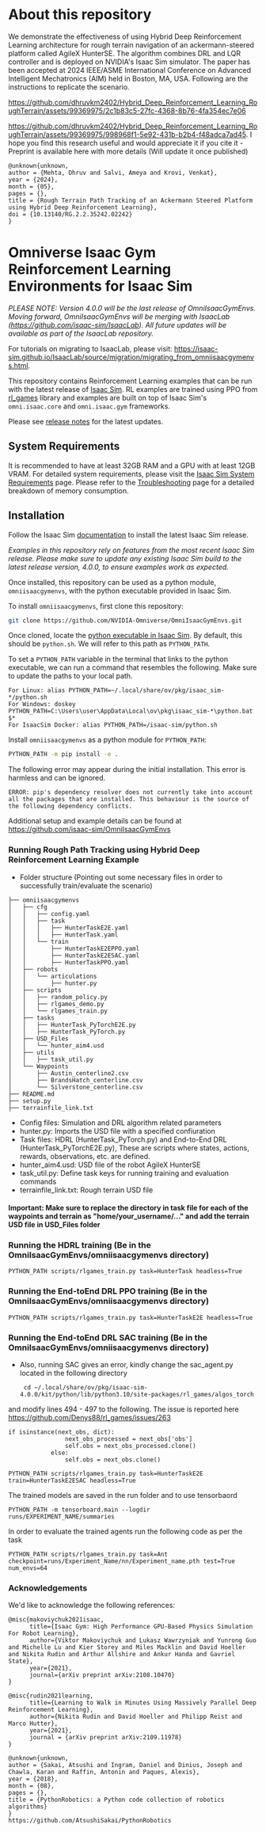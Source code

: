 # About this repository
 We demonstrate the effectiveness of using Hybrid Deep Reinforcement Learning architecture for rough terrain navigation of an ackermann-steered platform called AgileX HunterSE. The algorithm combines DRL and LQR  controller and is deployed on NVIDIA's Isaac Sim simulator. The paper has been accepted at 2024 IEEE/ASME International Conference on Advanced Intelligent Mechatronics (AIM) held in Boston, MA, USA.
 Following are the instructions to replicate the scenario. 

https://github.com/dhruvkm2402/Hybrid_Deep_Reinforcement_Learning_RoughTerrain/assets/99369975/2c1b83c5-27fc-4368-8b76-4fa354ec7e06

https://github.com/dhruvkm2402/Hybrid_Deep_Reinforcement_Learning_RoughTerrain/assets/99369975/998968f1-5e92-431b-b2b4-f48adca7ad45.
I hope you find this research useful and would appreciate it if you cite it - Preprint is available here with more details (Will update it once published)
```
@unknown{unknown,
author = {Mehta, Dhruv and Salvi, Ameya and Krovi, Venkat},
year = {2024},
month = {05},
pages = {},
title = {Rough Terrain Path Tracking of an Ackermann Steered Platform using Hybrid Deep Reinforcement Learning},
doi = {10.13140/RG.2.2.35242.02242}
}
```


 
# Omniverse Isaac Gym Reinforcement Learning Environments for Isaac Sim

*PLEASE NOTE: Version 4.0.0 will be the last release of OmniIsaacGymEnvs. Moving forward, OmniIsaacGymEnvs will be merging with IsaacLab (https://github.com/isaac-sim/IsaacLab). All future updates will be available as part of the IsaacLab repository.*

For tutorials on migrating to IsaacLab, please visit: https://isaac-sim.github.io/IsaacLab/source/migration/migrating_from_omniisaacgymenvs.html.



This repository contains Reinforcement Learning examples that can be run with the latest release of [Isaac Sim](https://docs.omniverse.nvidia.com/app_isaacsim/app_isaacsim/overview.html). RL examples are trained using PPO from [rl_games](https://github.com/Denys88/rl_games) library and examples are built on top of Isaac Sim's `omni.isaac.core` and `omni.isaac.gym` frameworks.

Please see [release notes](docs/release_notes.md) for the latest updates.

## System Requirements

It is recommended to have at least 32GB RAM and a GPU with at least 12GB VRAM. For detailed system requirements, please visit the [Isaac Sim System Requirements](https://docs.omniverse.nvidia.com/isaacsim/latest/installation/requirements.html#system-requirements) page. Please refer to the [Troubleshooting](docs/troubleshoot.md#memory-consumption) page for a detailed breakdown of memory consumption.

## Installation

Follow the Isaac Sim [documentation](https://docs.omniverse.nvidia.com/isaacsim/latest/installation/install_workstation.html) to install the latest Isaac Sim release. 

*Examples in this repository rely on features from the most recent Isaac Sim release. Please make sure to update any existing Isaac Sim build to the latest release version, 4.0.0, to ensure examples work as expected.*

Once installed, this repository can be used as a python module, `omniisaacgymenvs`, with the python executable provided in Isaac Sim.

To install `omniisaacgymenvs`, first clone this repository:

```bash
git clone https://github.com/NVIDIA-Omniverse/OmniIsaacGymEnvs.git
```

Once cloned, locate the [python executable in Isaac Sim](https://docs.omniverse.nvidia.com/isaacsim/latest/installation/install_python.html). By default, this should be `python.sh`. We will refer to this path as `PYTHON_PATH`.

To set a `PYTHON_PATH` variable in the terminal that links to the python executable, we can run a command that resembles the following. Make sure to update the paths to your local path.

```
For Linux: alias PYTHON_PATH=~/.local/share/ov/pkg/isaac_sim-*/python.sh
For Windows: doskey PYTHON_PATH=C:\Users\user\AppData\Local\ov\pkg\isaac_sim-*\python.bat $*
For IsaacSim Docker: alias PYTHON_PATH=/isaac-sim/python.sh
```

Install `omniisaacgymenvs` as a python module for `PYTHON_PATH`:

```bash
PYTHON_PATH -m pip install -e .
```

The following error may appear during the initial installation. This error is harmless and can be ignored.

```
ERROR: pip's dependency resolver does not currently take into account all the packages that are installed. This behaviour is the source of the following dependency conflicts.
```
Additional setup and example details can be found at https://github.com/isaac-sim/OmniIsaacGymEnvs
### Running Rough Path Tracking using Hybrid Deep Reinforcement Learning Example
 - Folder structure (Pointing out some necessary files in order to successfully train/evaluate the scenario)
``` 
├── omniisaacgymenvs
│   ├── cfg
│   │   ├── config.yaml
│   │   ├── task
│   │   │   ├── HunterTaskE2E.yaml
│   │   │   ├── HunterTask.yaml
│   │   └── train
│   │       ├── HunterTaskE2EPPO.yaml
│   │       ├── HunterTaskE2ESAC.yaml
│   │       ├── HunterTaskPPO.yaml
│   ├── robots
│   │   └── articulations
│   │       ├── hunter.py
│   ├── scripts
│   │   ├── random_policy.py
│   │   ├── rlgames_demo.py
│   │   └── rlgames_train.py
│   ├── tasks
│   │   ├── HunterTask_PyTorchE2E.py
│   │   ├── HunterTask_PyTorch.py
│   ├── USD_Files
│   │   └── hunter_aim4.usd
│   ├── utils
│   │   ├── task_util.py
│   └── Waypoints
│       ├── Austin_centerline2.csv
│       ├── BrandsHatch_centerline.csv
│       └── Silverstone_centerline.csv
├── README.md
├── setup.py
├── terrainfile_link.txt
```
- Config files: Simulation and DRL algorithm related parameters
- hunter.py: Imports the USD file with a specified confiuration
- Task files: HDRL (HunterTask_PyTorch.py) and End-to-End DRL (HunterTask_PyTorchE2E.py), These are scripts where states, actions, rewards, observations, etc. are defined.
- hunter_aim4.usd: USD file of the robot AgileX HunterSE
- task_util.py: Define task keys for running training and evaluation commands
- terrainfile_link.txt: Rough terrain USD file
#### Important: Make sure to replace the directory in task file for each of the waypoints and terrain as "home/your_username/..." and add the terrain USD file in USD_Files folder
### Running the HDRL training (Be in the OmniIsaacGymEnvs/omniisaacgymenvs directory)
```
PYTHON_PATH scripts/rlgames_train.py task=HunterTask headless=True
```
### Running the End-toEnd DRL PPO training (Be in the OmniIsaacGymEnvs/omniisaacgymenvs directory)
```
PYTHON_PATH scripts/rlgames_train.py task=HunterTaskE2E headless=True
```
### Running the End-toEnd DRL SAC training (Be in the OmniIsaacGymEnvs/omniisaacgymenvs directory)
- Also, running SAC gives an error, kindly change the sac_agent.py located in the following directory
  ```
   cd ~/.local/share/ov/pkg/isaac-sim-4.0.0/kit/python/lib/python3.10/site-packages/rl_games/algos_torch
  ```
and modify lines 494 - 497 to the following. The issue is reported here https://github.com/Denys88/rl_games/issues/263 
```
if isinstance(next_obs, dict):    
                next_obs_processed = next_obs['obs']
                self.obs = next_obs_processed.clone()
            else:
                self.obs = next_obs.clone()
```   
```
PYTHON_PATH scripts/rlgames_train.py task=HunterTaskE2E train=HunterTaskE2ESAC headless=True
```
The trained models are saved in the run folder and to use tensorbaord
```
PYTHON_PATH -m tensorboard.main --logdir runs/EXPERIMENT_NAME/summaries
```
In order to evaluate the trained agents run the following code as per the task
```
PYTHON_PATH scripts/rlgames_train.py task=Ant checkpoint=runs/Experiment_Name/nn/Experiment_name.pth test=True num_envs=64
```

### Acknowledgements
We'd like to acknowledge the following references:
```
@misc{makoviychuk2021isaac,
      title={Isaac Gym: High Performance GPU-Based Physics Simulation For Robot Learning}, 
      author={Viktor Makoviychuk and Lukasz Wawrzyniak and Yunrong Guo and Michelle Lu and Kier Storey and Miles Macklin and David Hoeller and Nikita Rudin and Arthur Allshire and Ankur Handa and Gavriel State},
      year={2021},
      journal={arXiv preprint arXiv:2108.10470}
}
```
```
@misc{rudin2021learning,
      title={Learning to Walk in Minutes Using Massively Parallel Deep Reinforcement Learning}, 
      author={Nikita Rudin and David Hoeller and Philipp Reist and Marco Hutter},
      year={2021},
      journal = {arXiv preprint arXiv:2109.11978}
}
```
```
@unknown{unknown,
author = {Sakai, Atsushi and Ingram, Daniel and Dinius, Joseph and Chawla, Karan and Raffin, Antonin and Paques, Alexis},
year = {2018},
month = {08},
pages = {},
title = {PythonRobotics: a Python code collection of robotics algorithms}
}
https://github.com/AtsushiSakai/PythonRobotics
```

